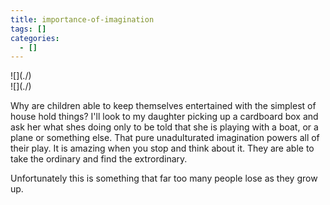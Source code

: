 ```yaml
---
title: importance-of-imagination
tags: []
categories:
  - []
---
```

<!-- more --><div class="embedded-image-left">![](./)</div><div class="embedded-image-right">![](./)</div>


Why are children able to keep themselves entertained with the simplest of house hold things?  I'll look to my daughter picking up a cardboard box and ask her what shes doing only to be told that she is playing with a boat, or a plane or something else.  That pure unadulturated imagination powers all of their play.  It is amazing when you stop and think about it.  They are able to take the ordinary and find the extrordinary.

Unfortunately this is something that far too many people lose as they grow up.  